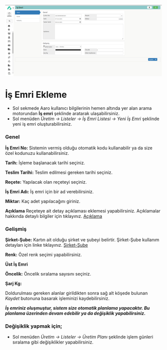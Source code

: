 
![Yeni İş Emri](../Uretim/yeni-is-emri.png "Yeni İş Emri")

# İş Emri Ekleme

- Sol sekmede Aaro kullanıcı bilgilerinin hemen altında yer alan arama motorundan **İş emri** şeklinde aratarak ulaşabilirsiniz.
- Sol menüden *Üretim -> Listeler -> İş Emri Listesi -> Yeni İş Emri* şeklinde yeni iş emri oluşturabilirsiniz. 

### Genel

**İş Emri No:** Sistemin vermiş olduğu otomatik kodu kullanabilir ya da size özel kodunuzu kullanabilirsiniz.

**Tarih:** İşleme başlanacak tarihi seçiniz.

**Teslim Tarihi:** Teslim edilmesi gereken tarihi seçiniz.

**Reçete:** Yapılacak olan reçeteyi seçiniz.

**İş Emri Adı:** İş emri için bir ad verebilirsiniz.

**Miktar:** Kaç adet yapılacağını giriniz.

**Açıklama** Reçeteye ait detay açıklaması eklemesi yapabilirsiniz. Açıklamalar hakkında detaylı bilgiler için tıklayınız. [Açıklama](../TemelOzellikler/Aciklama.md)

### Gelişmiş

**Şirket-Şube:** Kartın ait olduğu şirket ve şubeyi belirtir. Şirket-Şube kullanım detayları için linke tıklayınız. [Şirket-Şube](../TemelOzellikler/SirketSubeKart.md)

**Renk:** Özel renk seçimi yapabilirsiniz.

**Üst İş Emri** 

**Öncelik:** Öncelik sıralama sayısını seçiniz.

**Şarj Kg:**

Doldurulması gereken alanlar girildikten sonra sağ alt köşede bulunan *Kaydet* butonuna basarak işleminizi kaydebilirsiniz.   

***İş emriniz oluşmuştur, sistem size otomatik planlama yapacaktır. Bu planlama üzerinden devam edebilir ya da değişiklik yapabilirsiniz.***

### Değişiklik yapmak için;

- Sol menüden *Üretim -> Listeler -> Üretim Planı* şeklinde işlem günleri sıralama gibi değişiklikler yapabilirsiniz.
